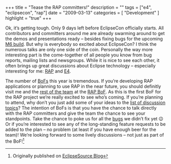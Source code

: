 +++
title = "Tease the RAP committers!"
description = ""
tags = ["e4", "eclipsecon", "rap"]
date = "2009-03-13"
categories = [
    "Development"
]
highlight = "true"
+++

Ok, it’s getting tough. Only 9 days left before EclipseCon officially
starts. All contributors and committers around me are already swarming
around to get the demos and presentations ready – besides fixing bugs
for the upcoming [M6 build][1]. But why is everybody so excited about
EclipseCon? I think the numerous talks are only one side of the coin.
Personally the way more interesting part is the come-together of all
people you know from bug reports, mailing lists and newsgroups. While it
is nice to see each other, it often brings up great discussions about
Eclipse technology – especially interesting for me: [RAP][2] and
[E4][3].

The number of [BoFs][4] this year is tremendous. If you’re developing
RAP applications or planning to use RAP in the near future, you should
definitly visit me and the [rest of the team][5] at the [RAP BoF][6]. As
this is the first BoF for the RAP project we’re really excited to see
who’s coming. If you’re planning to attend, why don’t you just add some
of your ideas to the [list of discussion topics][6]? The intention of
BoFs is that you have the chance to talk directly with the RAP
committers and give the team the chance to see your standpoints. Take
the chance to poke us for all the [bugs][7] we didn’t fix yet 😉 Or if
you’re interested to see any of the long-standing feature requests to be
added to the plan – no problem (at least if you have enough beer for the
team)! We’re looking forward to some lively discussions – not just as
part of the BoF![^footnote]

[^footnote]: Originally published on [EclipseSource Blog](https://eclipsesource.com/blogs/2009/03/13/tease-the-rap-committers/)


[1]: https://wiki.eclipse.org/Galileo#Milestones_and_Release_Candidates
[2]: https://www.eclipse.org/rap
[3]: https://www.eclipse.org/e4/
[4]: https://www.eclipsecon.org/2009/bofs
[5]: https://www.eclipse.org/rap/users/
[6]: https://wiki.eclipse.org/EclipseCon_2009/BoF/RAP
[7]: https://bugs.eclipse.org/bugs/buglist.cgi?query_format=advanced&amp;short_desc_type=allwordssubstr&amp;short_desc=&amp;product=RAP&amp;long_desc_type=allwordssubstr&amp;long_desc=&amp;bug_file_loc_type=allwordssubstr&amp;bug_file_loc=&amp;status_whiteboard_type=allwordssubstr&amp;status_whiteboard=&amp;keywords_type=nowords&amp;keywords=plan&amp;bug_status=NEW&amp;bug_status=ASSIGNED&amp;bug_status=REOPENED&amp;bug_severity=blocker&amp;bug_severity=critical&amp;bug_severity=major&amp;bug_severity=normal&amp;bug_severity=minor&amp;bug_severity=trivial&amp;bug_severity=enhancement&amp;emailtype1=substring&amp;email1=&amp;emailtype2=substring&amp;email2=&amp;bugidtype=include&amp;bug_id=&amp;votes=&amp;chfieldfrom=&amp;chfieldto=Now&amp;chfieldvalue=&amp;cmdtype=doit&amp;order=Bug+Number&amp;field0-0-0=noop&amp;type0-0-0=noop&amp;value0-0-0=

